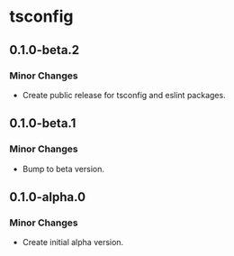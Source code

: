 # tsconfig

## 0.1.0-beta.2

### Minor Changes

- Create public release for tsconfig and eslint packages.

## 0.1.0-beta.1

### Minor Changes

- Bump to beta version.

## 0.1.0-alpha.0

### Minor Changes

- Create initial alpha version.
